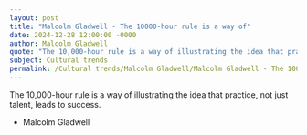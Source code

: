 ```yaml
---
layout: post
title: "Malcolm Gladwell - The 10000-hour rule is a way of"
date: 2024-12-28 12:00:00 -0000
author: Malcolm Gladwell
quote: "The 10,000-hour rule is a way of illustrating the idea that practice, not just talent, leads to success."
subject: Cultural trends
permalink: /Cultural trends/Malcolm Gladwell/Malcolm Gladwell - The 10000-hour rule is a way of
---
```


The 10,000-hour rule is a way of illustrating the idea that practice, not just talent, leads to success.

- Malcolm Gladwell
